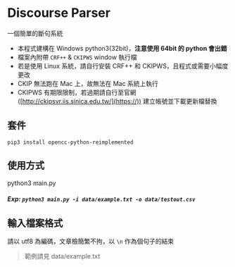 # Discourse Parser

一個簡單的斷句系統

* 本程式建構在 Windows python3(32bit)，**注意使用 64bit 的 python 會出錯**
* 檔案內附帶 `CRF++` & `CKIPWS` window 執行檔
* 若是使用 Linux 系統，請自行安裝 CRF++ 和 CKIPWS，且程式或需要小幅度更改
* CKIP 無法跑在 Mac 上，故無法在 Mac 系統上執行
* CKIPWS 有期限限制，若過期請自行至官網([http://ckipsvr.iis.sinica.edu.tw/](https://)) 建立帳號並下載更新檔替換

## 套件
`pip3 install opencc-python-reimplemented`

## 使用方式

python3 main.py <inputFile> <outputFile>
##### Exp: `python3 main.py -i data/example.txt -o data/testout.csv`
## 輸入檔案格式
請以 utf8 為編碼，文章檢簡繁不拘，以 `\n` 作為個句子的結束
> 範例請見 data/example.txt
